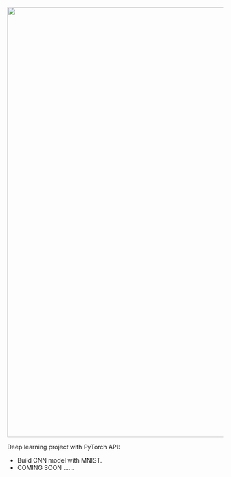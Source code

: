 <img src="https://junyanz.github.io/CycleGAN/images/teaser_high_res.jpg" width="1000px"/>

Deep learning project with PyTorch API:
* Build CNN model with MNIST.
* COMING SOON ......
